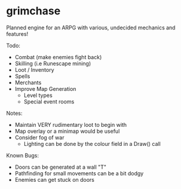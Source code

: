 # grimchase

Planned engine for an ARPG with various, undecided mechanics and features!

Todo:
- Combat (make enemies fight back)
- Skilling (i.e Runescape mining)
- Loot / Inventory
- Spells
- Merchants
- Improve Map Generation
    - Level types
    - Special event rooms

Notes:
- Maintain VERY rudimentary loot to begin with
- Map overlay or a minimap would be useful
- Consider fog of war
    - Lighting can be done by the colour field in a Draw() call

Known Bugs:
- Doors can be generated at a wall "T"
- Pathfinding for small movements can be a bit dodgy
- Enemies can get stuck on doors